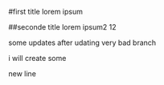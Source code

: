 #first title 
lorem ipsum 

##seconde title
lorem ipsum2 12


some updates after udating very bad branch

i will create some

new line